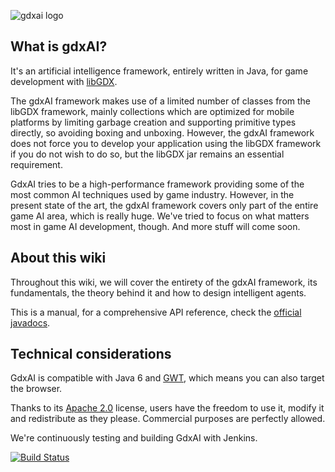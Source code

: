![gdxai logo](https://cloud.githubusercontent.com/assets/2366334/4677025/64ae592a-55e2-11e4-8a31-31c2941ff995.png)


## What is gdxAI?

It's an artificial intelligence framework, entirely written in Java, for game development with [libGDX](https://github.com/libgdx/libgdx).

The gdxAI framework makes use of a limited number of classes from the libGDX framework, mainly collections which are optimized for mobile platforms by limiting garbage creation and supporting primitive types directly, so avoiding boxing and unboxing. However, the gdxAI framework does not force you to develop your application using the libGDX framework if you do not wish to do so, but the libGDX jar remains an essential requirement.

GdxAI tries to be a high-performance framework providing some of the most common AI techniques used by game industry.
However, in the present state of the art, the gdxAI framework covers only part of the entire game AI area, which is really huge. We've tried to focus on what matters most in game AI development, though. And more stuff will come soon.

## About this wiki

Throughout this wiki, we will cover the entirety of the gdxAI framework, its fundamentals, the theory behind it and how to design intelligent agents.

This is a manual, for a comprehensive API reference, check the [official javadocs](http://libgdx.badlogicgames.com/gdx-ai/docs/).

## Technical considerations

GdxAI is compatible with Java 6 and [GWT](http://www.gwtproject.org/), which means you can also target the browser.

Thanks to its [Apache 2.0](https://github.com/libgdx/gdx-ai/blob/master/LICENSE) license, users have the freedom to use it, modify it and redistribute as they please. Commercial purposes are perfectly allowed.

We're continuously testing and building GdxAI with Jenkins.

[![Build Status](http://144.76.220.132:8080/job/gdx-ai/badge/icon)](http://144.76.220.132:8080/job/gdx-ai/)

